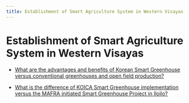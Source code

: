 ```yaml
---
title: Establishment of Smart Agriculture System in Western Visayas
---
```


# Establishment of Smart Agriculture System in Western Visayas


 - [What are the advantages and benefits of Korean Smart Greenhouse versus conventional greenhouses and open field production?](/other-priority-programs-and-projects/establishment-of-smart-agriculture-system-in-western-visayas/what-are-the-advantages-and-benefits-of-korean-smart-greenhouse-versus-conventional-greenhouses-and-)
    
 - [What is the difference of KOICA Smart Greenhouse implementation versus the MAFRA initiated Smart Greenhouse Project in Iloilo?](/other-priority-programs-and-projects/establishment-of-smart-agriculture-system-in-western-visayas/what-is-the-difference-of-koica-smart-greenhouse-implementation-versus-the-mafra-initiated-smart-gre)
    
